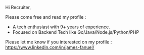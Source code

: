 Hi Recruiter,

Please come free and read my profile :

- A tech enthusiast with 9+ years of experience. 
- Focused on Backend Tech like Go/Java/Node.js/Python/PHP

Please let me know if you interested on my profile :
https://www.linkedin.com/in/james-fanuel/
